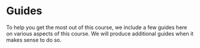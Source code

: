 # Guides

To help you get the most out of this course, we include a few guides here on various aspects of this course. We will produce additional guides when it makes sense to do so.
